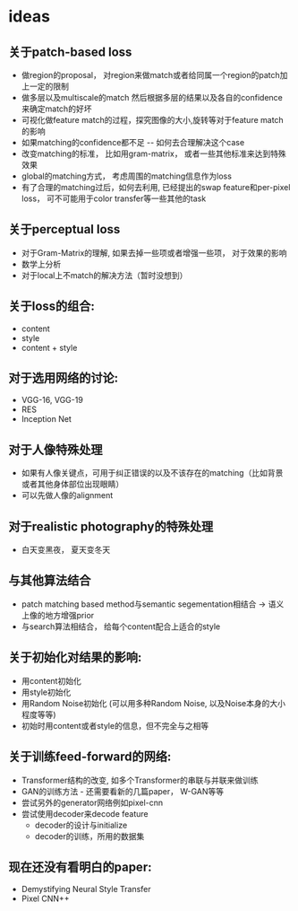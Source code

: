 # ideas
## 关于patch-based loss
* 做region的proposal， 对region来做match或者给同属一个region的patch加上一定的限制
* 做多层以及multiscale的match 然后根据多层的结果以及各自的confidence来确定match的好坏
* 可视化做feature match的过程，探究图像的大小,旋转等对于feature match的影响
* 如果matching的confidence都不足 -- 如何去合理解决这个case
* 改变matching的标准， 比如用gram-matrix， 或者一些其他标准来达到特殊效果
* global的matching方式， 考虑周围的matching信息作为loss
* 有了合理的matching过后，如何去利用, 已经提出的swap feature和per-pixel loss， 可不可能用于color transfer等一些其他的task
## 关于perceptual loss
* 对于Gram-Matrix的理解, 如果去掉一些项或者增强一些项， 对于效果的影响
* 数学上分析
* 对于local上不match的解决方法（暂时没想到）
## 关于loss的组合:
* content 
* style 
* content + style 
## 对于选用网络的讨论:
* VGG-16, VGG-19
* RES
* Inception Net
## 对于人像特殊处理
* 如果有人像关键点，可用于纠正错误的以及不该存在的matching（比如背景或者其他身体部位出现眼睛）
* 可以先做人像的alignment
## 对于realistic photography的特殊处理
* 白天变黑夜， 夏天变冬天
## 与其他算法结合
* patch matching based method与semantic segementation相结合 -> 语义上像的地方增强prior
* 与search算法相结合， 给每个content配合上适合的style

## 关于初始化对结果的影响:
* 用content初始化
* 用style初始化
* 用Random Noise初始化 (可以用多种Random Noise, 以及Noise本身的大小程度等等)
* 初始时用content或者style的信息，但不完全与之相等

## 关于训练feed-forward的网络:
* Transformer结构的改变, 如多个Transformer的串联与并联来做训练
* GAN的训练方法 - 还需要看新的几篇paper， W-GAN等等
* 尝试另外的generator网络例如pixel-cnn
* 尝试使用decoder来decode feature
  * decoder的设计与initialize
  * decoder的训练，所用的数据集

## 现在还没有看明白的paper:
* Demystifying Neural Style Transfer
* Pixel CNN++